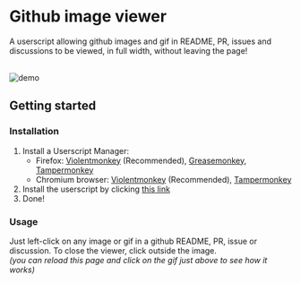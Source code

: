 # Github image viewer

A userscript allowing github images and gif in README, PR, issues and discussions to be viewed, in
full width, without leaving the page!

\
![demo](https://user-images.githubusercontent.com/36425380/156241902-41f65e71-b40d-4b42-ad6d-66e58b1aa266.gif)

## Getting started

### Installation

1. Install a Userscript Manager:
   - Firefox:
     [Violentmonkey](https://addons.mozilla.org/fr/firefox/addon/violentmonkey/)
     (Recommended),
     [Greasemonkey](https://addons.mozilla.org/fr/firefox/addon/greasemonkey/), [Tampermonkey](https://addons.mozilla.org/fr/firefox/addon/tampermonkey/)
   - Chromium browser:
     [Violentmonkey](https://chrome.google.com/webstore/detail/violentmonkey/jinjaccalgkegednnccohejagnlnfdag)
     (Recommended),
     [Tampermonkey](https://chrome.google.com/webstore/detail/tampermonkey/dhdgffkkebhmkfjojejmpbldmpobfkfo)
1. Install the userscript by clicking [this link](https://github.com/Aziks0/github-image-viewer/raw/main/github-image-viewer.user.js)
2. Done!

### Usage

Just left-click on any image or gif in a github README, PR,
issue or discussion. To close the viewer, click outside the image. \
_(you can reload this page and click on the gif just above to see how it works)_

